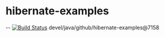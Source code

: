 # hibernate-examples


--
[![Build Status](https://travis-ci.org/jjYBdx4IL/hibernate-examples.png?branch=master)](https://travis-ci.org/jjYBdx4IL/hibernate-examples)
devel/java/github/hibernate-examples@7158
